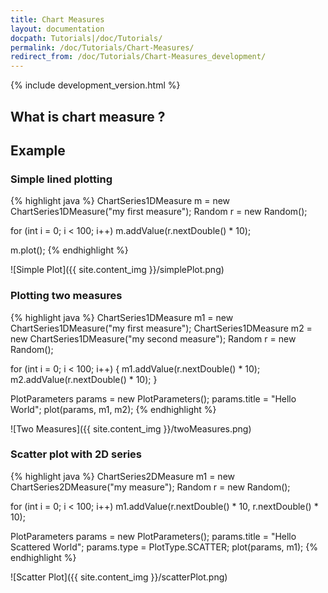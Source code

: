 ```yaml
---
title: Chart Measures
layout: documentation
docpath: Tutorials|/doc/Tutorials/
permalink: /doc/Tutorials/Chart-Measures/
redirect_from: /doc/Tutorials/Chart-Measures_development/
---
```


{% include development_version.html %}

## What is chart measure ?



## Example

### Simple lined plotting

{% highlight java %}
ChartSeries1DMeasure m = new ChartSeries1DMeasure("my first measure");
Random r = new Random();

for (int i = 0; i < 100; i++)
	m.addValue(r.nextDouble() * 10);

m.plot();
{% endhighlight %}

![Simple Plot]({{ site.content_img }}/simplePlot.png)


### Plotting two measures

{% highlight java %}
ChartSeries1DMeasure m1 = new ChartSeries1DMeasure("my first measure");
ChartSeries1DMeasure m2 = new ChartSeries1DMeasure("my second measure");
Random r = new Random();

for (int i = 0; i < 100; i++) {
	m1.addValue(r.nextDouble() * 10);
	m2.addValue(r.nextDouble() * 10);
}

PlotParameters params = new PlotParameters();
params.title = "Hello World";
plot(params, m1, m2);
{% endhighlight %}

![Two Measures]({{ site.content_img }}/twoMeasures.png)


### Scatter plot with 2D series

{% highlight java %}
ChartSeries2DMeasure m1 = new ChartSeries2DMeasure("my measure");
Random r = new Random();

for (int i = 0; i < 100; i++)
	m1.addValue(r.nextDouble() * 10, r.nextDouble() * 10);

PlotParameters params = new PlotParameters();
params.title = "Hello Scattered World";
params.type = PlotType.SCATTER;
plot(params, m1);
{% endhighlight %}

![Scatter Plot]({{ site.content_img }}/scatterPlot.png)

